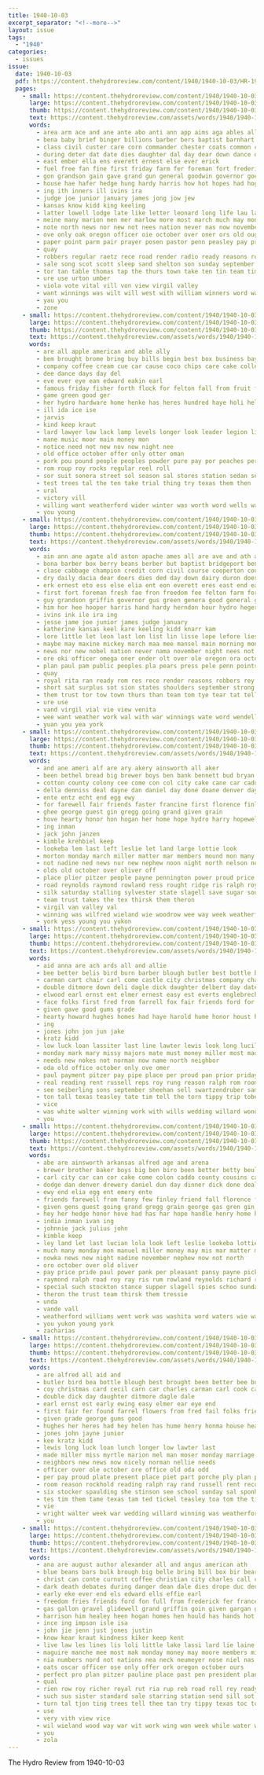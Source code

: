 ```yaml
---
title: 1940-10-03
excerpt_separator: "<!--more-->"
layout: issue
tags:
  - "1940"
categories:
  - issues
issue:
  date: 1940-10-03
  pdf: https://content.thehydroreview.com/content/1940/1940-10-03/HR-1940-10-03.pdf
  pages:
    - small: https://content.thehydroreview.com/content/1940/1940-10-03/small/HR-1940-10-03-01.jpg
      large: https://content.thehydroreview.com/content/1940/1940-10-03/large/HR-1940-10-03-01.jpg
      thumb: https://content.thehydroreview.com/content/1940/1940-10-03/thumbnails/HR-1940-10-03-01.jpg
      text: https://content.thehydroreview.com/assets/words/1940/1940-10-03/HR-1940-10-03-01.txt
      words:
        - area arm ace and ane ante abo anti ann app aims aga ables all are aud american
        - bena baby brief binger billions barber bers baptist barnhart best band blue berkshire bickell bill bring beth billy business ball but beech box big boys bread been boe burton
        - class civil custer care corn commander chester coats common cause char cash counts cold creek childers cata crawford cobb can champion con charles cooperton ceres credit caddo county city campus chairs comes count crew college church course colorado come casio
        - during deter dat date dies daughter dal day dear down dance doze dinner deal duncan death does dea demo dagle dairy duro daily
        - east ember ella ens everett ernest else ever erick
        - fuel free fan fine first friday farm fer foreman fort frederick from flansburg few fair freedom for fon foo fresh fight
        - gon grandson gain gave grand gun general goodwin governor goes garvey gas griffin guard glen group good
        - house hae hafer hedge hung hardy harris how hot hopes had hogan herndon hampshire heres honor him hard home hea held has hand heger harding hooper haray hour hydro heart her hundred
        - ing ith inners ill ivins ira
        - judge joe junior january james jong jow jew
        - kansas know kidd king keeling
        - latter lowell lodge late like letter leonard long life lau lahmann land lookeba lies live little large lan light let ligh last list
        - meine many marion men mer marlow more most march much may money man maybe monday main mis med myrtle matter mise machi made maxine must mickey
        - note north news nor new not nees nation never nas now november night
        - ove only oak oregon officer oie october over oner ors old ough
        - paper point parm pair prayer posen pastor penn peasley pay press pleasant power plan poland pach public place points president paul proud pee potter people
        - quay
        - robbers regular raetz rece road render radio ready reasons royal ree
        - sale song scot scott sleep sand shelton son sunday september soe seal straight sane seems seek shall sid save street sat see student school sense states surplus stock self sing sept show sie service saw south supper smith slemp sick shou second sents sion shoulder strong sith schaal state step stamp soo spring said sime saa
        - tor tan table thomas tap the thurs town take ten tin team times talkington tell taal thoms tine tomlinson thon thing them till trust tue than teat ted test
        - ure use urton umber
        - viola vote vital vill von view virgil valley
        - want winnings was wilt will west with william winners word wayne working windows wenn wee war week willkie win wat way wit wendell weeks wife witte world whims wire warth while words wen work why won
        - yau you
        - zone
    - small: https://content.thehydroreview.com/content/1940/1940-10-03/small/HR-1940-10-03-02.jpg
      large: https://content.thehydroreview.com/content/1940/1940-10-03/large/HR-1940-10-03-02.jpg
      thumb: https://content.thehydroreview.com/content/1940/1940-10-03/thumbnails/HR-1940-10-03-02.jpg
      text: https://content.thehydroreview.com/assets/words/1940/1940-10-03/HR-1940-10-03-02.txt
      words:
        - are all apple american and able ally
        - bem brought brome bring buy bills begin best box business bays ball baby bacon band bottles bet bilis beans but buiter butter
        - company coffee cream cue car cause coco chips care cake college carton con cox coma cabin china cant county can carruth cheese course
        - dee dance days day del
        - eve ever eye ean edward eakin earl
        - famous friday fisher forth flock for felton fall from fruit fair free folks fees first front field
        - game green good ger
        - her hydro hardware home henke has heres hundred haye holi held hea hen
        - ill ida ice ise
        - jarvis
        - kind keep kraut
        - lard lawyer low lack lamp levels longer look leader legion lights little
        - mane music moor main money mon
        - notice need not new nov now night nee
        - old office october offer only otter oman
        - pork pou pound people peoples powder pure pay por peaches per pitzer powers power pretty plan poland page pace pope price
        - rom roup roy rocks regular reel roll
        - sor suit sonera street sol season sal stores station sedan severe sister say see seed saturday sult still sia sept states store sat soap show short sell stamp she space six said sunday solid shine stock special
        - test trees tal the ten take trial thing try texas them then
        - ural
        - victory vill
        - willing want weatherford wider winter was worth word wells wax welle wade wheat west well will week with wat white
        - you young
    - small: https://content.thehydroreview.com/content/1940/1940-10-03/small/HR-1940-10-03-03.jpg
      large: https://content.thehydroreview.com/content/1940/1940-10-03/large/HR-1940-10-03-03.jpg
      thumb: https://content.thehydroreview.com/content/1940/1940-10-03/thumbnails/HR-1940-10-03-03.jpg
      text: https://content.thehydroreview.com/assets/words/1940/1940-10-03/HR-1940-10-03-03.txt
      words:
        - ain ann ane agate ald aston apache ames all are ave and ath aims arm ahad alon aso american aria able armstrong ava area anes
        - bona barber box berry beans berber but baptist bridgeport bens buckmaster balle berkshire blue bae bickell beets bread bill beth best burton buc browne baby bro billions burgman boys barnhart been billy bis barrows baker
        - clase cabbage champion credit corn civil course cooperton couse con carnegie comes can city come charles canes colorado count coats caddo custer chester comey cash childers cor court cota county crew cobb college church cote
        - dry daily dacia dear doers dies ded day down dairy duron does death duncan dance during date dente deal dinner due
        - erk ernest eto ess else elia ent eon everett eres east end ear ene
        - first fort foreman fresh fae fron freedom fee felton farm for frees fore flansburg french from fair flow fine fast friday fand fred fight
        - guy grandson griffin governor gus green genera good general graham geen griff goodwin gain griffis gave given grow
        - him hor hee hooper harris hand hardy herndon hour hydro heger hana held haray henion hold hone hundred heir hey hay hampshire hafer home harding her had honor has hedge heard hogan hard hart how humber
        - ivins ink ile ira ing
        - jesse jame joe junior james judge january
        - katherine kansas keel kare keeling kidd knarr kam
        - lore little let leon last lon list lin lisse lope lefore lies laundry ligh leonard living light lodge
        - maybe may maxine mickey march maa mee mansel main morning money matter men more mough marlow manton mate must mason much monday mort manse marion members many man
        - news nor new nobel nation never nama november night nees not niece nares nine nem
        - ore oki officer omega oner onder olt over ole oregon ora october only
        - plan paul pam public peoples pla pears press pele penn points pleasant pair piano pay pluck pete phyllis potter poland poi pastor post paper pint peasley people president
        - quay
        - royal rita ran ready rom res rece render reasons robbers rey rear ranieri ree road resides
        - short sat surplus sot sion states shoulders september strong sood station sais segre self stants state slemp scout second say sents save sable song stamp sane seek sunday sade service small street supper set sear sae sera stand shall seal sermon sept son spring school stock south smith sale sing scott sick sell side see stocker sun
        - them trust tor tow town thurs than team tom tye tear tat tell thomas tha tall test table thee tan talk ted thom teed tomlinson tap the take times train ten
        - ure use
        - vand virgil vial vie view venita
        - wee want weather work wal with war winnings wate word wendell world will wayne wilt wil western worth won why winners wit white wire win west working wheat was wiens william wie watch willkie well week
        - yuan you yea york
    - small: https://content.thehydroreview.com/content/1940/1940-10-03/small/HR-1940-10-03-04.jpg
      large: https://content.thehydroreview.com/content/1940/1940-10-03/large/HR-1940-10-03-04.jpg
      thumb: https://content.thehydroreview.com/content/1940/1940-10-03/thumbnails/HR-1940-10-03-04.jpg
      text: https://content.thehydroreview.com/assets/words/1940/1940-10-03/HR-1940-10-03-04.txt
      words:
        - and ane ameri alf are ary akery ainsworth all aker
        - been bethel bread big brewer boys ben bank bennett bud bryan brother better
        - cotton county colony cee come con col city cake cane car caddo came carl cousins cartwright
        - della denniss deal dayne dan daniel day done doane denver days dodge doing drewery daughter dinner
        - ente entz echt end egg ewy
        - for farewell fair friends faster francine first florence finley freda fall friend few friday from fanny ford
        - ghee george guest gin gregg going grand given grain
        - hove hearty honor hon hogan her home hope hydro harry hopewell handle har hedge hay henry harris huss heres herndon has
        - ing inman
        - jack john janzen
        - kimble krehbiel keep
        - lookeba lem last left leslie let land large lottie look
        - morton monday march miller matter mar members mound mon many mai more miss may moh money
        - not nadine ned news nur new nephew noon night north nelson nove now naomi
        - olds old october over oliver off
        - place plier pitzer people payne pennington power proud price perry pleasant post per patterson pean pride
        - road reynolds raymond rowland ress rought ridge ris ralph roy roscoe
        - silk saturday stalling sylvester state slagell save sugar south show seed sharry son shall supper special school sunday said simmons spies such
        - team trust takes the tex thirsk them theron
        - virgil van valley val
        - winning was wilfred wieland wie woodrow wee way week weatherford went win work ware williams will washita weeks with waters winnings won
        - york yess young you yukon
    - small: https://content.thehydroreview.com/content/1940/1940-10-03/small/HR-1940-10-03-05.jpg
      large: https://content.thehydroreview.com/content/1940/1940-10-03/large/HR-1940-10-03-05.jpg
      thumb: https://content.thehydroreview.com/content/1940/1940-10-03/thumbnails/HR-1940-10-03-05.jpg
      text: https://content.thehydroreview.com/assets/words/1940/1940-10-03/HR-1940-10-03-05.txt
      words:
        - aid anna are ach ards all and allie
        - bee better belis bird burn barber blough butler best bottle both brought bride
        - carman cart chair carl come castle city christmas company charles coy cause coffee curtis chi cecil can card
        - double ditmore down deli dagle dick daughter delbert day date
        - elwood earl ernst ent elmer ernest easy est everts englebrecht ewin eye
        - face folks first fred from farrell fox fair friends ford for
        - given gave good gums grade
        - hearty howard hughes homes had haye harold hume honor houst hei hor home heres happ house has henry hom hae hydro
        - ing
        - jones john jon jun jake
        - kratz kidd
        - low luck loan lassiter last line lawter lewis look long lucile longer let
        - monday mark mary missy majors mate must money miller most made
        - needs new nokes not norman now name north neighbor
        - oda old office october only ove omer
        - paul payment pitzer pay pipe place per proud pan prior priday plan
        - real reading rent russell reps roy rung reason ralph rom room reno records rockhold
        - see seiberling sons september sheehan sell swartzendruber samples school saturday standard shower spain sower size service subject show small sunday stocker sele sale sones son stairs scott sunda san
        - ton tall texas teasley tate tim tell the torn tippy trip tober thi tom tickel thu till tor them triplett taken
        - vice
        - was white walter winning work with wills wedding willard wonder worn weaver weatherford why wright wayne will week
        - you
    - small: https://content.thehydroreview.com/content/1940/1940-10-03/small/HR-1940-10-03-06.jpg
      large: https://content.thehydroreview.com/content/1940/1940-10-03/large/HR-1940-10-03-06.jpg
      thumb: https://content.thehydroreview.com/content/1940/1940-10-03/thumbnails/HR-1940-10-03-06.jpg
      text: https://content.thehydroreview.com/assets/words/1940/1940-10-03/HR-1940-10-03-06.txt
      words:
        - abe are ainsworth arkansas alfred age and arena
        - brewer brother baker boys big ben biro been better betty beulah boyles benne bank bryan bethel bread
        - carl city car can cor cake come colon caddo county cousins came colony church cartwright cotton
        - dodge dan denver drewery daniel dun day dinner dick done deal days doane daughter doing della
        - ewy end elia egg ent emery ente
        - friends farewell from fanny few finley friend fall florence ford friday for first fair folsom freda
        - given gens guest going grand gregg grain george gas gren gin glory
        - hey her hedge honor hove had has har hope handle henry home hastings hogan heres heidebrecht hopewell hydro harris high held hearty harry
        - india inman ivan ing
        - johnnie jack julius john
        - kimble keep
        - ley land let last lucian lola look left leslie lookeba lottie lou
        - much many monday mon manuel miller money may mis mar matter more miss members
        - nowka news new night nadine november nephew now not north
        - oro october over old oliver
        - pay price pride paul power pank per pleasant pansy payne pick phoebe proud perry
        - raymond ralph road roy ray ris rum rowland reynolds richard ruhl ree
        - special such stockton stance supper slagell spies schoo sunday saturday son see sister seed sull sylvester siege show said sund state shall she south
        - theron the trust team thirsk them tressie
        - unda
        - vande vall
        - weatherford williams went work was washita word waters wie way with winnings will winners week weeks wieland ware won
        - you yukon young york
        - zacharias
    - small: https://content.thehydroreview.com/content/1940/1940-10-03/small/HR-1940-10-03-07.jpg
      large: https://content.thehydroreview.com/content/1940/1940-10-03/large/HR-1940-10-03-07.jpg
      thumb: https://content.thehydroreview.com/content/1940/1940-10-03/thumbnails/HR-1940-10-03-07.jpg
      text: https://content.thehydroreview.com/assets/words/1940/1940-10-03/HR-1940-10-03-07.txt
      words:
        - are alfred all aid and
        - butler bird bea bottle blough best brought been better bee burn both bassler bells born
        - coy christmas card cecil carn car charles carman carl cook castle city come can class carol core condi coan cart coffee curtis cause
        - double dick day daughter ditmore dagle dale
        - earl ernst est early ewing easy elmer ear eye end
        - first fair fer found farrel flowers from fred fail folks friend fore for
        - given grade george gums good
        - hughes her heres had hey helen has hume henry honma house hearty honor herndon harold hydro homes hamilton home
        - jones john jayne junior
        - kee kratz kidd
        - lewis long luck loan lunch longer low lawter last
        - made miller miss myrtle marion mel man moser monday marriage merle mary money
        - neighbors new news now nicely norman nellie needs
        - officer over ole october ore office old oda odd
        - per pay proud plate present place piet part porche ply plan pitzer
        - room reason rockhold reading ralph ray rand russell rent records roark rung rao roy
        - six stocker spaulding she stinson see school sunday sal sponholtz sale shower samples show spain silver service sons sell seen sunda sory seiberling san state smith size scott stairs saturday station swartzendruber son
        - tes tim them tame texas tam ted tickel teasley toa tom the tippy triplett thu
        - vie
        - wright walter week war wedding willard winning was weatherford weaver watts with work worn wave why will
        - you
    - small: https://content.thehydroreview.com/content/1940/1940-10-03/small/HR-1940-10-03-08.jpg
      large: https://content.thehydroreview.com/content/1940/1940-10-03/large/HR-1940-10-03-08.jpg
      thumb: https://content.thehydroreview.com/content/1940/1940-10-03/thumbnails/HR-1940-10-03-08.jpg
      text: https://content.thehydroreview.com/assets/words/1940/1940-10-03/HR-1940-10-03-08.txt
      words:
        - ana are august author alexander all and angus american ath
        - blue beans bars bulk brough big belle bring bill box bir bear best buckmaster bei bridgeport bary but bent boy business back been better bandy bost bacon borders bet
        - christ can conte curnutt coffee christian city charles call con carton cay cane card cabbage colorado childre cash cook carl corn cai cage cree caren coats christia church cabin carry
        - dark death debates during danger dean dale dies drope duc ded don devor deleon
        - early eke ever end els edward ells effie earl
        - freedom fries friends ford fon full from frederick fer frances fight for farms farm fee fair free foe fuel friday furnish
        - gas gallon gravel glidewell grand griffin goin given gargan grow going gion gorge ginger goren good general green geis gee givens
        - harrison him healey heen hogan homes hen hould has hands hot haye hour hydro hern henke home her heater house hinton hon halen human hole heritage
        - ince ing impson isle isa
        - john jie jenn just jones justin
        - know kear kraut kindness kiker keep kent
        - live law les lines lis loli little lake lassi lard lie laine liberty late leader light last laundry
        - maguire manche mee most mak monday money may moore members miss mor miler means must moser more marsland man mate
        - nia numbers nord not nations nea neck neumeyer nose niel nas never ney new now nee night
        - oats oscar officer ose only offer ork oregon october ours
        - perfect pro plan pitzer pauline place past pen president plants part pork paine pure public paper power per pass pay pla price plenty people pare plein proper proud pound pounds pund present peaches powell pepper
        - qual
        - rien row roy richer royal rut ria rup reb road roll rey ready reason reese
        - such sus sister standard sale starring station send sill sot sone salmon shown shackles sil silver seat set show seen sad see she soap stove san sunday sand saturday shorts sei southgate small store sol sul seven stock side shee state summer south soe
        - turn tal tjon ting trees tell thee tan try tippy texas toc tory tas taylor times take than tober too treva trim the tindel town then tates tee
        - use
        - very vith view vice
        - wil wieland wood way war wit work wing won week while water winnings wayne went wine will with want weeks white willis worlds
        - you
        - zola
---
```


The Hydro Review from 1940-10-03

<!--more-->

